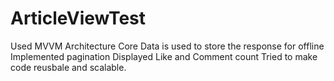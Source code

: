 # ArticleViewTest
Used MVVM Architecture 
Core Data is used to store the response for offline
Implemented pagination
Displayed Like and Comment count
Tried to make code reusbale and scalable.
